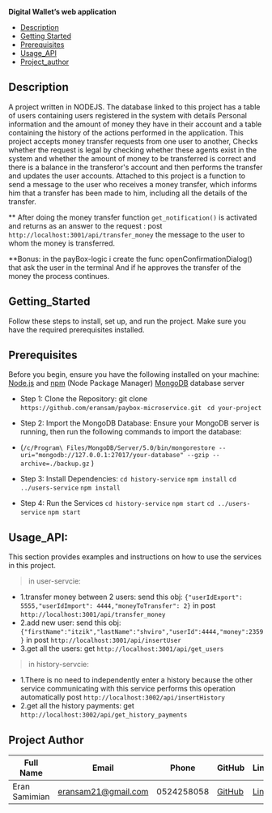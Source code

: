 **Digital Wallet’s web application**

- [Description](#Description)
- [Getting Started](#Getting_Started)
- [Prerequisites](#Prerequisites)
- [Usage_API](#Usage_API)
- [Project_author](#Project_author)

## Description

A project written in NODEJS.
The database linked to this project has a table of users
containing users registered in the system with details
Personal information and the amount of money they have in their account
and a table containing the history of the actions performed in the application.
This project accepts money transfer requests from one user to another,
Checks whether the request is legal by checking whether these agents exist in the system and whether the amount of money to be transferred is correct and there is a balance in the transferor's account
and then performs the transfer and updates the user accounts.
Attached to this project is a function to send a message to the user who receives a money transfer, which informs him that a transfer has been made to him, including all the details of the transfer.

\*\* After doing the money transfer function
`get_notification()` is activated and returns as an answer to the request : post `http://localhost:3001/api/transfer_money`
the message to the user to whom the money is transferred.

\*\*Bonus: in the payBox-logic i create the func openConfirmationDialog() that ask the user in the terminal And if he approves the transfer of the money the process continues.

## Getting_Started

Follow these steps to install, set up, and run the project. Make sure you have the required prerequisites installed.

## Prerequisites

Before you begin, ensure you have the following installed on your machine:
[Node.js](https://nodejs.org/) and [npm](https://www.npmjs.com/) (Node Package Manager)
[MongoDB](https://www.mongodb.com/try/download/community) database server

- Step 1: Clone the Repository:
  git clone ` https://github.com/eransam/paybox-microservice.git`
  ` cd your-project`

- Step 2: Import the MongoDB Database:
  Ensure your MongoDB server is running, then run the following commands to import the database:
- (`/c/Program\ Files/MongoDB/Server/5.0/bin/mongorestore --uri="mongodb://127.0.0.1:27017/your-database" --gzip --archive=./backup.gz` )

- Step 3: Install Dependencies:
  `cd history-service`
  `npm install`
  `cd ../users-service`
  `npm install`

- Step 4: Run the Services
  `cd history-service`
  `npm start`
  `cd ../users-service`
  `npm start`

## Usage_API:

This section provides examples and instructions on how to use the services in this project.

> in user-servcie:

- 1.transfer money between 2 users:
  send this obj:
  `{"userIdExport": 5555,"userIdImport": 4444,"moneyToTransfer": 2}`
  in post `http://localhost:3001/api/transfer_money`
- 2.add new user:
  send this obj:
  `{"firstName":"itzik","lastName":"shviro","userId":4444,"money":2359}`
  in post `http://localhost:3001/api/insertUser`
- 3.get all the users:
  get `http://localhost:3001/api/get_users`

> in history-servcie:

- 1.There is no need to independently enter a history because the other service communicating with this service performs this operation automatically
  post `http://localhost:3002/api/insertHistory`
- 2.get all the history payments:
  get `http://localhost:3002/api/get_history_payments`

## Project Author

| Full Name     | Email               | Phone      | GitHub                               | LinkedIn                                                         |
| ------------- | ------------------- | ---------- | ------------------------------------ | ---------------------------------------------------------------- |
| Eran Samimian | eransam21@gmail.com | 0524258058 | [GitHub](https://github.com/eransam) | [LinkedIn](https://www.linkedin.com/in/eran-samimian-6b897a233/) |
